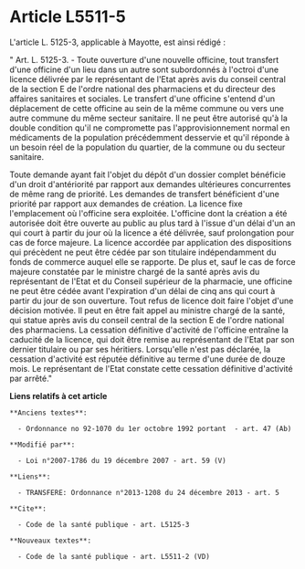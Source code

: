 # Article L5511-5

L'article L. 5125-3, applicable à Mayotte, est ainsi rédigé :

" Art. L. 5125-3. - Toute ouverture d'une nouvelle officine, tout transfert d'une officine d'un lieu dans un autre sont
subordonnés à l'octroi d'une licence délivrée par le représentant de l'Etat après avis du conseil central de la section E de
l'ordre national des pharmaciens et du directeur des affaires sanitaires et sociales. Le transfert d'une officine s'entend
d'un déplacement de cette officine au sein de la même commune ou vers une autre commune du même secteur sanitaire. Il ne peut
être autorisé qu'à la double condition qu'il ne compromette pas l'approvisionnement normal en médicaments de la population
précédemment desservie et qu'il réponde à un besoin réel de la population du quartier, de la commune ou du secteur sanitaire.

Toute demande ayant fait l'objet du dépôt d'un dossier complet bénéficie d'un droit d'antériorité par rapport aux demandes
ultérieures concurrentes de même rang de priorité. Les demandes de transfert bénéficient d'une priorité par rapport aux
demandes de création. La licence fixe l'emplacement où l'officine sera exploitée. L'officine dont la création a été autorisée
doit être ouverte au public au plus tard à l'issue d'un délai d'un an qui court à partir du jour où la licence a été
délivrée, sauf prolongation pour cas de force majeure. La licence accordée par application des dispositions qui précèdent ne
peut être cédée par son titulaire indépendamment du fonds de commerce auquel elle se rapporte. De plus et, sauf le cas de
force majeure constatée par le ministre chargé de la santé après avis du représentant de l'Etat et du Conseil supérieur de la
pharmacie, une officine ne peut être cédée avant l'expiration d'un délai de cinq ans qui court à partir du jour de son
ouverture. Tout refus de licence doit faire l'objet d'une décision motivée. Il peut en être fait appel au ministre chargé de
la santé, qui statue après avis du conseil central de la section E de l'ordre national des pharmaciens. La cessation
définitive d'activité de l'officine entraîne la caducité de la licence, qui doit être remise au représentant de l'Etat par
son dernier titulaire ou par ses héritiers. Lorsqu'elle n'est pas déclarée, la cessation d'activité est réputée définitive au
terme d'une durée de douze mois. Le représentant de l'Etat constate cette cessation définitive d'activité par arrêté."

**Liens relatifs à cet article**

	**Anciens textes**:

	  - Ordonnance no 92-1070 du 1er octobre 1992 portant  - art. 47 (Ab)

	**Modifié par**:

	  - Loi n°2007-1786 du 19 décembre 2007 - art. 59 (V)

	**Liens**:

	  - TRANSFERE: Ordonnance n°2013-1208 du 24 décembre 2013 - art. 5

	**Cite**:

	  - Code de la santé publique - art. L5125-3

	**Nouveaux textes**:

	  - Code de la santé publique - art. L5511-2 (VD)
